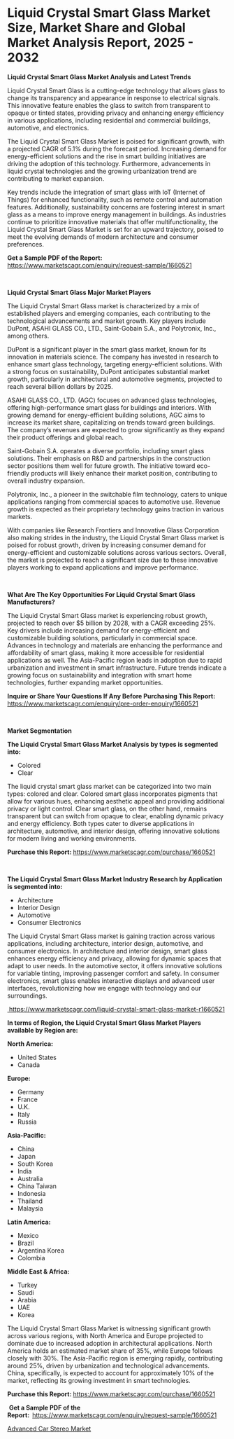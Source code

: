 <p><h1>Liquid Crystal Smart Glass Market Size, Market Share and Global Market Analysis Report, 2025 - 2032</h1></p><p><strong>Liquid Crystal Smart Glass Market Analysis and Latest Trends</strong></p>
<p><p>Liquid Crystal Smart Glass is a cutting-edge technology that allows glass to change its transparency and appearance in response to electrical signals. This innovative feature enables the glass to switch from transparent to opaque or tinted states, providing privacy and enhancing energy efficiency in various applications, including residential and commercial buildings, automotive, and electronics.</p><p>The Liquid Crystal Smart Glass Market is poised for significant growth, with a projected CAGR of 5.1% during the forecast period. Increasing demand for energy-efficient solutions and the rise in smart building initiatives are driving the adoption of this technology. Furthermore, advancements in liquid crystal technologies and the growing urbanization trend are contributing to market expansion.</p><p>Key trends include the integration of smart glass with IoT (Internet of Things) for enhanced functionality, such as remote control and automation features. Additionally, sustainability concerns are fostering interest in smart glass as a means to improve energy management in buildings. As industries continue to prioritize innovative materials that offer multifunctionality, the Liquid Crystal Smart Glass Market is set for an upward trajectory, poised to meet the evolving demands of modern architecture and consumer preferences.</p></p>
<p><strong>Get a Sample PDF of the Report:&nbsp;</strong> <a href="https://www.marketscagr.com/enquiry/request-sample/1660521?utm_campaign=2939&utm_medium=2&utm_source=Github&utm_content=ia&utm_term=30032025&utm_id=liquid-crystal-smart-glass">https://www.marketscagr.com/enquiry/request-sample/1660521</a></p>
<p>&nbsp;</p>
<p><strong>Liquid Crystal Smart Glass Major Market Players</strong></p>
<p><p>The Liquid Crystal Smart Glass market is characterized by a mix of established players and emerging companies, each contributing to the technological advancements and market growth. Key players include DuPont, ASAHI GLASS CO., LTD., Saint-Gobain S.A., and Polytronix, Inc., among others.</p><p>DuPont is a significant player in the smart glass market, known for its innovation in materials science. The company has invested in research to enhance smart glass technology, targeting energy-efficient solutions. With a strong focus on sustainability, DuPont anticipates substantial market growth, particularly in architectural and automotive segments, projected to reach several billion dollars by 2025.</p><p>ASAHI GLASS CO., LTD. (AGC) focuses on advanced glass technologies, offering high-performance smart glass for buildings and interiors. With growing demand for energy-efficient building solutions, AGC aims to increase its market share, capitalizing on trends toward green buildings. The company’s revenues are expected to grow significantly as they expand their product offerings and global reach.</p><p>Saint-Gobain S.A. operates a diverse portfolio, including smart glass solutions. Their emphasis on R&D and partnerships in the construction sector positions them well for future growth. The initiative toward eco-friendly products will likely enhance their market position, contributing to overall industry expansion.</p><p>Polytronix, Inc., a pioneer in the switchable film technology, caters to unique applications ranging from commercial spaces to automotive use. Revenue growth is expected as their proprietary technology gains traction in various markets.</p><p>With companies like Research Frontiers and Innovative Glass Corporation also making strides in the industry, the Liquid Crystal Smart Glass market is poised for robust growth, driven by increasing consumer demand for energy-efficient and customizable solutions across various sectors. Overall, the market is projected to reach a significant size due to these innovative players working to expand applications and improve performance.</p></p>
<p>&nbsp;</p>
<p><strong>What Are The Key Opportunities For Liquid Crystal Smart Glass Manufacturers?</strong></p>
<p><p>The Liquid Crystal Smart Glass market is experiencing robust growth, projected to reach over $5 billion by 2028, with a CAGR exceeding 25%. Key drivers include increasing demand for energy-efficient and customizable building solutions, particularly in commercial space. Advances in technology and materials are enhancing the performance and affordability of smart glass, making it more accessible for residential applications as well. The Asia-Pacific region leads in adoption due to rapid urbanization and investment in smart infrastructure. Future trends indicate a growing focus on sustainability and integration with smart home technologies, further expanding market opportunities.</p></p>
<p><strong>Inquire or Share Your Questions If Any Before Purchasing This Report:</strong> <a href="https://www.marketscagr.com/enquiry/pre-order-enquiry/1660521?utm_campaign=2939&utm_medium=2&utm_source=Github&utm_content=ia&utm_term=30032025&utm_id=liquid-crystal-smart-glass">https://www.marketscagr.com/enquiry/pre-order-enquiry/1660521</a></p>
<p>&nbsp;</p>
<p><strong>Market Segmentation</strong></p>
<p><strong>The Liquid Crystal Smart Glass Market Analysis by types is segmented into:</strong></p>
<p><ul><li>Colored</li><li>Clear</li></ul></p>
<p><p>The liquid crystal smart glass market can be categorized into two main types: colored and clear. Colored smart glass incorporates pigments that allow for various hues, enhancing aesthetic appeal and providing additional privacy or light control. Clear smart glass, on the other hand, remains transparent but can switch from opaque to clear, enabling dynamic privacy and energy efficiency. Both types cater to diverse applications in architecture, automotive, and interior design, offering innovative solutions for modern living and working environments.</p></p>
<p><strong>Purchase this Report:&nbsp;</strong><a href="https://www.marketscagr.com/purchase/1660521?utm_campaign=2939&utm_medium=2&utm_source=Github&utm_content=ia&utm_term=30032025&utm_id=liquid-crystal-smart-glass">https://www.marketscagr.com/purchase/1660521</a></p>
<p>&nbsp;</p>
<p><strong>The Liquid Crystal Smart Glass Market Industry Research by Application is segmented into:</strong></p>
<p><ul><li>Architecture</li><li>Interior Design</li><li>Automotive</li><li>Consumer Electronics</li></ul></p>
<p><p>The Liquid Crystal Smart Glass market is gaining traction across various applications, including architecture, interior design, automotive, and consumer electronics. In architecture and interior design, smart glass enhances energy efficiency and privacy, allowing for dynamic spaces that adapt to user needs. In the automotive sector, it offers innovative solutions for variable tinting, improving passenger comfort and safety. In consumer electronics, smart glass enables interactive displays and advanced user interfaces, revolutionizing how we engage with technology and our surroundings.</p></p>
<p><a href="https://www.marketscagr.com/liquid-crystal-smart-glass-market-r1660521?utm_campaign=2939&utm_medium=2&utm_source=Github&utm_content=ia&utm_term=30032025&utm_id=liquid-crystal-smart-glass">&nbsp;https://www.marketscagr.com/liquid-crystal-smart-glass-market-r1660521</a></p>
<p><strong>In terms of Region, the Liquid Crystal Smart Glass Market Players available by Region are:</strong></p>
<p>
    <p> <strong> North America: </strong>
        <ul>
            <li>United States</li>
            <li>Canada</li>
        </ul>
        </p> 
    <p> <strong> Europe: </strong>
        <ul>
            <li>Germany</li>
            <li>France</li>
            <li>U.K.</li>
            <li>Italy</li>
            <li>Russia</li>
        </ul>
        </p> 
    <p> <strong> Asia-Pacific: </strong>
        <ul>
            <li>China</li>
            <li>Japan</li>
            <li>South Korea</li>
            <li>India</li>
            <li>Australia</li>
            <li>China Taiwan</li>
            <li>Indonesia</li>
            <li>Thailand</li>
            <li>Malaysia</li>
        </ul>
        </p> 
    <p> <strong> Latin America: </strong>
        <ul>
            <li>Mexico</li>
            <li>Brazil</li>
            <li>Argentina Korea</li>
            <li>Colombia</li>
        </ul>
        </p> 
    <p> <strong> Middle East & Africa: </strong>
        <ul>
            <li>Turkey</li>
            <li>Saudi</li>
            <li>Arabia</li>
            <li>UAE</li>
            <li>Korea</li>
        </ul>
    </p>
    </p>
<p><p>The Liquid Crystal Smart Glass Market is witnessing significant growth across various regions, with North America and Europe projected to dominate due to increased adoption in architectural applications. North America holds an estimated market share of 35%, while Europe follows closely with 30%. The Asia-Pacific region is emerging rapidly, contributing around 25%, driven by urbanization and technological advancements. China, specifically, is expected to account for approximately 10% of the market, reflecting its growing investment in smart technologies.</p></p>
<p><strong>Purchase this Report: </strong><a href="https://www.marketscagr.com/purchase/1660521?utm_campaign=2939&utm_medium=2&utm_source=Github&utm_content=ia&utm_term=30032025&utm_id=liquid-crystal-smart-glass">https://www.marketscagr.com/purchase/1660521</a></p>
<p>&nbsp;<strong>Get a Sample PDF of the Report:&nbsp;&nbsp;</strong><a href="https://www.marketscagr.com/enquiry/request-sample/1660521?utm_campaign=2939&utm_medium=2&utm_source=Github&utm_content=ia&utm_term=30032025&utm_id=liquid-crystal-smart-glass">https://www.marketscagr.com/enquiry/request-sample/1660521</a></p>
<p><strong></strong></p>
<p><p><a href="https://github.com/akrachveslov/Market-Research-Report-List-1/blob/main/advanced-car-stereo-market.md?utm_campaign=2939&utm_medium=2&utm_source=Github&utm_content=ia&utm_term=30032025&utm_id=liquid-crystal-smart-glass">Advanced Car Stereo Market</a></p></p>